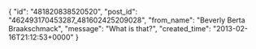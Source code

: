  {
   "id": "481820838520520",
   "post_id": "462493170453287_481602425209028",
   "from_name": "Beverly Berta Braakschmack",
   "message": "What is that?",
   "created_time": "2013-02-16T21:12:53+0000"
 }
